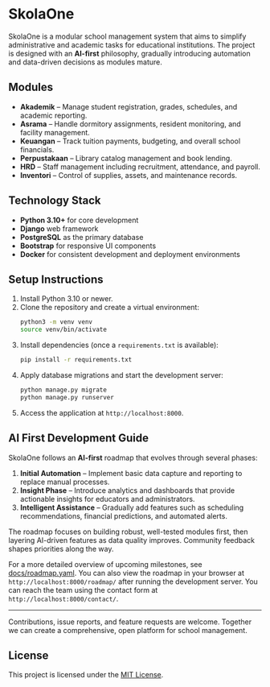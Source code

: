 # SkolaOne

SkolaOne is a modular school management system that aims to simplify administrative and academic tasks for educational institutions. The project is designed with an **AI-first** philosophy, gradually introducing automation and data-driven decisions as modules mature.

## Modules

- **Akademik** – Manage student registration, grades, schedules, and academic reporting.
- **Asrama** – Handle dormitory assignments, resident monitoring, and facility management.
- **Keuangan** – Track tuition payments, budgeting, and overall school financials.
- **Perpustakaan** – Library catalog management and book lending.
- **HRD** – Staff management including recruitment, attendance, and payroll.
- **Inventori** – Control of supplies, assets, and maintenance records.

## Technology Stack

- **Python 3.10+** for core development
- **Django** web framework
- **PostgreSQL** as the primary database
- **Bootstrap** for responsive UI components
- **Docker** for consistent development and deployment environments

## Setup Instructions

1. Install Python 3.10 or newer.
2. Clone the repository and create a virtual environment:
   ```bash
   python3 -m venv venv
   source venv/bin/activate
   ```
3. Install dependencies (once a `requirements.txt` is available):
   ```bash
   pip install -r requirements.txt
   ```
4. Apply database migrations and start the development server:
   ```bash
   python manage.py migrate
   python manage.py runserver
   ```
5. Access the application at `http://localhost:8000`.

## AI First Development Guide

SkolaOne follows an **AI-first** roadmap that evolves through several phases:

1. **Initial Automation** – Implement basic data capture and reporting to replace manual processes.
2. **Insight Phase** – Introduce analytics and dashboards that provide actionable insights for educators and administrators.
3. **Intelligent Assistance** – Gradually add features such as scheduling recommendations, financial predictions, and automated alerts.

The roadmap focuses on building robust, well-tested modules first, then layering AI-driven features as data quality improves. Community feedback shapes priorities along the way.

For a more detailed overview of upcoming milestones, see [docs/roadmap.yaml](docs/roadmap.yaml).
You can also view the roadmap in your browser at `http://localhost:8000/roadmap/` after running the development server.
You can reach the team using the contact form at `http://localhost:8000/contact/`.

---

Contributions, issue reports, and feature requests are welcome. Together we can create a comprehensive, open platform for school management.

## License

This project is licensed under the [MIT License](LICENSE).

